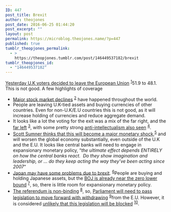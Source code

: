 ```yaml
---
ID: 447
post_title: Brexit
author: theojones
post_date: 2016-06-25 01:44:20
post_excerpt: ""
layout: post
permalink: https://microblog.theojones.name/?p=447
published: true
tumblr_theopjones_permalink:
  - >
    https://theopjones.tumblr.com/post/146449537182/brexit
tumblr_theopjones_id:
  - "146449537182"
---
```

<p><a href="https://next.ft.com/content/e404c2fc-3913-11e6-9a05-82a9b15a8ee7">Yesterday U.K voters decided to leave the European Union</a> <sup class="endnote"><a href="#en--1" id="enref--1">1</a></sup>51.9 to 48.1. This is not good. A few highlights of coverage</p>
<ul><li><a href="http://rationalwiki.org/wiki/Brexit">Major stock market declines</a> <sup class="endnote"><a href="#en--2" id="enref--2">2</a></sup> have happened throughout the world.</li>
<li>People are leaving U.K-tied assets and buying currencies of other countries. Even for non-U.K/E.U countries this is not good, as it will increase holding of currencies and reduce aggregate demand.</li>
<li>It looks like a lot the voting for the exit was a mix of the far right, and the <a href="http://www.independent.co.uk/voices/im-mixed-race-female-left-wing-and-a-student-and-yes-i-really-am-voting-for-brexit-a7093221.html">far left</a> <sup class="endnote"><a href="#en--3" id="enref--3">3</a></sup>, with some pretty strong <a href="https://www.youtube.com/watch?v=iAgKHSNqxa8">anti-intellectualism also seen</a> <sup class="endnote"><a href="#en--4" id="enref--4">4</a></sup>.</li>
<li><a href="http://www.themoneyillusion.com/?p=31810">Scott Sumner thinks that this will become a major monetary shock</a>,<sup class="endnote"><a href="#en--5" id="enref--5">5</a></sup> and will worsen the global economy substantially, even outside of the U.K and the E.U. It looks like central banks will need to engage in expansionary monetary policy, “<em>the ultimate effect depends ENTIRELY on how the central banks react.  Do they show imagination and leadership, or &hellip; do they keep acting the way they’ve been acting since 2007</em>“</li>
<li><a href="http://www.usatoday.com/story/news/world/2016/06/24/japan-brexit-damage-control/86326262/">Japan may have some problems due to brexit</a>. <sup class="endnote"><a href="#en--6" id="enref--6">6</a></sup>People are buying and holding Japanese assets, but the <a href="https://www.boj.or.jp/en/announcements/press/koen_2016/data/ko160112a.pdf">BOJ is already near the zero lower bound</a> <sup class="endnote"><a href="#en--7" id="enref--7">7</a></sup>, so, there is little room for expansionary monetary policy.</li>
<li><a href="http://www.theatlantic.com/news/archive/2016/06/brexit-faq/488618/">The referendum is non-binding</a> <sup class="endnote"><a href="#en--8" id="enref--8">8</a></sup>, so, <a href="https://next.ft.com/content/5b82031e-1056-31e1-8e0e-4e91774e27f1">Parliament will need to pass legislation to move forward with withdrawing</a> <sup class="endnote"><a href="#en--9" id="enref--9">9</a></sup>from the E.U. However, it is considered <a href="http://fivethirtyeight.com/features/the-brexit-may-be-just-the-beginning-of-anti-europe-votes/">unlikely that this legislation will be blocked</a> <sup class="endnote"><a href="#en--10" id="enref--10">10</a></sup>.</li>
</ul>